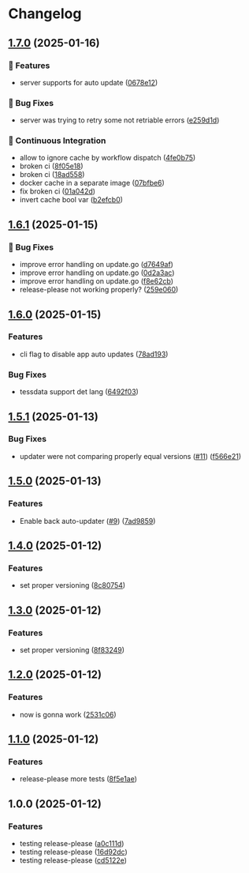 # Changelog

## [1.7.0](https://github.com/segator/transcoderd/compare/v1.6.1...v1.7.0) (2025-01-16)


### 🎉 Features

* server supports for auto update ([0678e12](https://github.com/segator/transcoderd/commit/0678e12442c6b47945c16e169a17b866e338c7f0))


### 🐛 Bug Fixes

* server was trying to retry some not retriable errors ([e259d1d](https://github.com/segator/transcoderd/commit/e259d1d8cceded72bd0240a350bed97ddb0fa6c2))


### 🤖 Continuous Integration

* allow to ignore cache by workflow dispatch ([4fe0b75](https://github.com/segator/transcoderd/commit/4fe0b75a2914efa9fad580e62c69ef101e4bfebf))
* broken ci ([8f05e18](https://github.com/segator/transcoderd/commit/8f05e18570d8af1f9d3891a58e2dec12331aebae))
* broken ci ([18ad558](https://github.com/segator/transcoderd/commit/18ad55874af86f378a9bed1aa1d0e236bb3dd089))
* docker cache in a separate image ([07bfbe6](https://github.com/segator/transcoderd/commit/07bfbe6e6acf15a579dd021614f3dfe6cca4124b))
* fix broken ci ([01a042d](https://github.com/segator/transcoderd/commit/01a042dd22b74b69dc64ab5883ec1b555f31be1a))
* invert cache bool var ([b2efcb0](https://github.com/segator/transcoderd/commit/b2efcb0154de1010a41b8f94c353f17f9e65ae60))

## [1.6.1](https://github.com/segator/transcoderd/compare/v1.6.0...v1.6.1) (2025-01-15)


### 🐛 Bug Fixes

* improve error handling on update.go ([d7649af](https://github.com/segator/transcoderd/commit/d7649af6ef9ba61e55f06ff6ac020f8d4c1d5701))
* improve error handling on update.go ([0d2a3ac](https://github.com/segator/transcoderd/commit/0d2a3ac271e236721658445d35febeca6d1f2c58))
* improve error handling on update.go ([f8e62cb](https://github.com/segator/transcoderd/commit/f8e62cb21ae336133b61630d973482662018f520))
* release-please not working properly? ([259e060](https://github.com/segator/transcoderd/commit/259e0609386c2f6036a49c51f8afe7325d7b0770))

## [1.6.0](https://github.com/segator/transcoderd/compare/v1.5.1...v1.6.0) (2025-01-15)


### Features

* cli flag to disable app auto updates ([78ad193](https://github.com/segator/transcoderd/commit/78ad19373c0ca31a8a1b14ba308929b0c9910a90))


### Bug Fixes

* tessdata support det lang ([6492f03](https://github.com/segator/transcoderd/commit/6492f03f0a1fb638fd2c25f8978a18608f86b444))

## [1.5.1](https://github.com/segator/transcoderd/compare/v1.5.0...v1.5.1) (2025-01-13)


### Bug Fixes

* updater were not comparing properly equal versions ([#11](https://github.com/segator/transcoderd/issues/11)) ([f566e21](https://github.com/segator/transcoderd/commit/f566e213b4db1e0f8b242ddf0234808d2699f124))

## [1.5.0](https://github.com/segator/transcoderd/compare/v1.4.0...v1.5.0) (2025-01-13)


### Features

* Enable back auto-updater ([#9](https://github.com/segator/transcoderd/issues/9)) ([7ad9859](https://github.com/segator/transcoderd/commit/7ad9859fa0e8f0a75cf16ea75a3b6b3ea00e1c92))

## [1.4.0](https://github.com/segator/transcoderd/compare/v1.3.0...v1.4.0) (2025-01-12)


### Features

* set proper versioning ([8c80754](https://github.com/segator/transcoderd/commit/8c80754ad10d6b6dbe658122b4fbea75699f5376))

## [1.3.0](https://github.com/segator/transcoderd/compare/v1.2.0...v1.3.0) (2025-01-12)


### Features

* set proper versioning ([8f83249](https://github.com/segator/transcoderd/commit/8f832494fc1a014027acbf378e7c2587583e0377))

## [1.2.0](https://github.com/segator/transcoderd/compare/v1.1.0...v1.2.0) (2025-01-12)


### Features

* now is gonna work ([2531c06](https://github.com/segator/transcoderd/commit/2531c067da9cfd17815d1c00ef5bd9d2e77780d3))

## [1.1.0](https://github.com/segator/transcoderd/compare/v1.0.0...v1.1.0) (2025-01-12)


### Features

* release-please more tests ([8f5e1ae](https://github.com/segator/transcoderd/commit/8f5e1ae14bcbea34d49b548b553b02efc177ce19))

## 1.0.0 (2025-01-12)


### Features

* testing release-please ([a0c111d](https://github.com/segator/transcoderd/commit/a0c111d5ed8649d8de4d6befece4b3a756af0703))
* testing release-please ([16d92dc](https://github.com/segator/transcoderd/commit/16d92dc34fc8aa5b8d101e8413f0e5969af88ab1))
* testing release-please ([cd5122e](https://github.com/segator/transcoderd/commit/cd5122e0d3ad28c16b4c227ac7ce8f1e28835e70))
